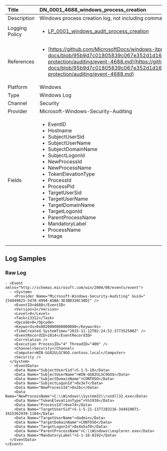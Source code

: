 | Title          | DN_0001_4688_windows_process_creation                                                                                                      |
|:---------------|:-----------------------------------------------------------------------------------------------------------------|
| Description    | Windows process creation log, not including command line                                                                                                |
| Logging Policy | <ul><li>[LP_0001_windows_audit_process_creation](../Logging_Policies/LP_0001_windows_audit_process_creation.md)</li></ul> |
| References     | <ul><li>[https://github.com/MicrosoftDocs/windows-itpro-docs/blob/95b9d7c01805839c067e352d1d16702604b15f11/windows/security/threat-protection/auditing/event-4688.md](https://github.com/MicrosoftDocs/windows-itpro-docs/blob/95b9d7c01805839c067e352d1d16702604b15f11/windows/security/threat-protection/auditing/event-4688.md)</li></ul>                                  |
| Platform       | Windows   |
| Type           | Windows Log 		| 
| Channel        | Security    |
| Provider       | Microsoft-Windows-Security-Auditing   |
| Fields         | <ul><li>EventID</li><li>Hostname</li><li>SubjectUserSid</li><li>SubjectUserName</li><li>SubjectDomainName</li><li>SubjectLogonId</li><li>NewProcessId</li><li>NewProcessName</li><li>TokenElevationType</li><li>ProcessId</li><li>ProcessPid</li><li>TargetUserSid</li><li>TargetUserName</li><li>TargetDomainName</li><li>TargetLogonId</li><li>ParentProcessName</li><li>MandatoryLabel</li><li>ProcessName</li><li>Image</li></ul>                                               |


## Log Samples

### Raw Log

```
- <Event xmlns="http://schemas.microsoft.com/win/2004/08/events/event">
  - <System>
    <Provider Name="Microsoft-Windows-Security-Auditing" Guid="{54849625-5478-4994-A5BA-3E3B0328C30D}" />
    <EventID>4688</EventID>
    <Version>2</Version>
    <Level>0</Level>
    <Task>13312</Task>
    <Opcode>0</Opcode>
    <Keywords>0x8020000000000000</Keywords>
    <TimeCreated SystemTime="2015-11-12T02:24:52.377352500Z" />
    <EventRecordID>2814</EventRecordID>
    <Correlation />
    <Execution ProcessID="4" ThreadID="400" />
    <Channel>Security</Channel>
    <Computer>WIN-GG82ULGC9GO.contoso.local</Computer>
    <Security />
  </System>
  - <EventData>
    <Data Name="SubjectUserSid">S-1-5-18</Data>
    <Data Name="SubjectUserName">WIN-GG82ULGC9GO$</Data>
    <Data Name="SubjectDomainName">CONTOSO</Data>
    <Data Name="SubjectLogonId">0x3e7</Data>
    <Data Name="NewProcessId">0x2bc</Data>
    <Data Name="NewProcessName">C:\\Windows\\System32\\rundll32.exe</Data>
    <Data Name="TokenElevationType">%%1938</Data>
    <Data Name="ProcessId">0xe74</Data>
    <Data Name="TargetUserSid">S-1-5-21-1377283216-344919071-3415362939-1104</Data>
    <Data Name="TargetUserName">dadmin</Data>
    <Data Name="TargetDomainName">CONTOSO</Data>
    <Data Name="TargetLogonId">0x4a5af0</Data>
    <Data Name="ParentProcessName">C:\\Windows\\explorer.exe</Data>
    <Data Name="MandatoryLabel">S-1-16-8192</Data>
  </EventData>
</Event>

```




